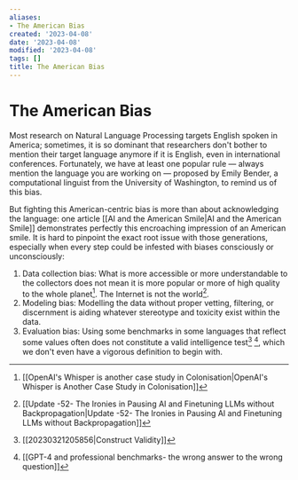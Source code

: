 ```yaml
---
aliases:
- The American Bias
created: '2023-04-08'
date: '2023-04-08'
modified: '2023-04-08'
tags: []
title: The American Bias
---
```


# The American Bias

Most research on Natural Language Processing targets English spoken in America; sometimes, it is so dominant that researchers don't bother to mention their target language anymore if it is English, even in international conferences. Fortunately, we have at least one popular rule — always mention the language you are working on — proposed by Emily Bender, a computational linguist from the University of Washington, to remind us of this bias.

But fighting this American-centric bias is more than about acknowledging the language: one article [[AI and the American Smile|AI and the American Smile]] demonstrates perfectly this encroaching impression of an American smile. It is hard to pinpoint the exact root issue with those generations, especially when every step could be infested with biases consciously or unconsciously:

1. Data collection bias: What is more accessible or more understandable to the collectors does not mean it is more popular or more of high quality to the whole planet[^1]. The Internet is not the world[^2].
2. Modeling bias: Modelling the data without proper vetting, filtering, or discernment is aiding whatever stereotype and toxicity exist within the data.
3. Evaluation bias:  Using some benchmarks in some languages that reflect some values often does not constitute a valid intelligence test[^3] [^4], which we don't even have a vigorous definition to begin with.

[^1]: [[OpenAI's Whisper is another case study in Colonisation|OpenAI's Whisper is Another Case Study in Colonisation]]
[^2]: [[Update -52- The Ironies in Pausing AI and Finetuning LLMs without Backpropagation|Update -52- The Ironies in Pausing AI and Finetuning LLMs without Backpropagation]]
[^3]: [[20230321205856|Construct Validity]]
[^4]: [[GPT-4 and professional benchmarks- the wrong answer to the wrong question]]